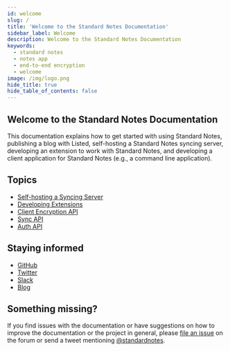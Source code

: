 ```yaml
---
id: welcome
slug: /
title: 'Welcome to the Standard Notes Documentation'
sidebar_label: Welcome
description: Welcome to the Standard Notes Documentation
keywords:
  - standard notes
  - notes app
  - end-to-end encryption
  - welcome
image: /img/logo.png
hide_title: true
hide_table_of_contents: false
---
```


## Welcome to the Standard Notes Documentation

This documentation explains how to get started with using Standard Notes, publishing a blog with Listed, self-hosting a Standard Notes syncing server, developing an extension to work with Standard Notes, and developing a client application for Standard Notes (e.g., a command line application).

## Topics

- [Self-hosting a Syncing Server](/self-hosting/getting-started/)
- [Developing Extensions](/extensions/intro/)
- [Client Encryption API](/specification/encryption/)
- [Sync API](/specification/sync/)
- [Auth API](/specification/auth/)

## Staying informed

- [GitHub](https://github.com/standardnotes)
- [Twitter](https://twitter.com/standardnotes)
- [Slack](https://standardnotes.com/slack)
- [Blog](https://blog.standardnotes.org)

## Something missing?

If you find issues with the documentation or have suggestions on how to improve the documentation or the project in general, please [file an issue](https://github.com/standardnotes/forum) on the forum or send a tweet mentioning [@standardnotes](https://twitter.com/standardnotes).
